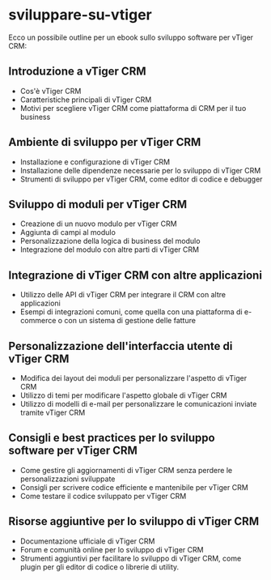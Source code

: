 # sviluppare-su-vtiger

Ecco un possibile outline per un ebook sullo sviluppo software per vTiger CRM:

## Introduzione a vTiger CRM
- Cos'è vTiger CRM
- Caratteristiche principali di vTiger CRM
- Motivi per scegliere vTiger CRM come piattaforma di CRM per il tuo business
## Ambiente di sviluppo per vTiger CRM
- Installazione e configurazione di vTiger CRM
- Installazione delle dipendenze necessarie per lo sviluppo di vTiger CRM
- Strumenti di sviluppo per vTiger CRM, come editor di codice e debugger
## Sviluppo di moduli per vTiger CRM
- Creazione di un nuovo modulo per vTiger CRM
- Aggiunta di campi al modulo
- Personalizzazione della logica di business del modulo
- Integrazione del modulo con altre parti di vTiger CRM
## Integrazione di vTiger CRM con altre applicazioni
- Utilizzo delle API di vTiger CRM per integrare il CRM con altre applicazioni
- Esempi di integrazioni comuni, come quella con una piattaforma di e-commerce o con un sistema di gestione delle fatture
## Personalizzazione dell'interfaccia utente di vTiger CRM
- Modifica dei layout dei moduli per personalizzare l'aspetto di vTiger CRM
- Utilizzo di temi per modificare l'aspetto globale di vTiger CRM
- Utilizzo di modelli di e-mail per personalizzare le comunicazioni inviate tramite vTiger CRM
## Consigli e best practices per lo sviluppo software per vTiger CRM
- Come gestire gli aggiornamenti di vTiger CRM senza perdere le personalizzazioni sviluppate
- Consigli per scrivere codice efficiente e mantenibile per vTiger CRM
- Come testare il codice sviluppato per vTiger CRM
## Risorse aggiuntive per lo sviluppo di vTiger CRM
- Documentazione ufficiale di vTiger CRM
- Forum e comunità online per lo sviluppo di vTiger CRM
- Strumenti aggiuntivi per facilitare lo sviluppo di vTiger CRM, come plugin per gli editor di codice o librerie di utility.
